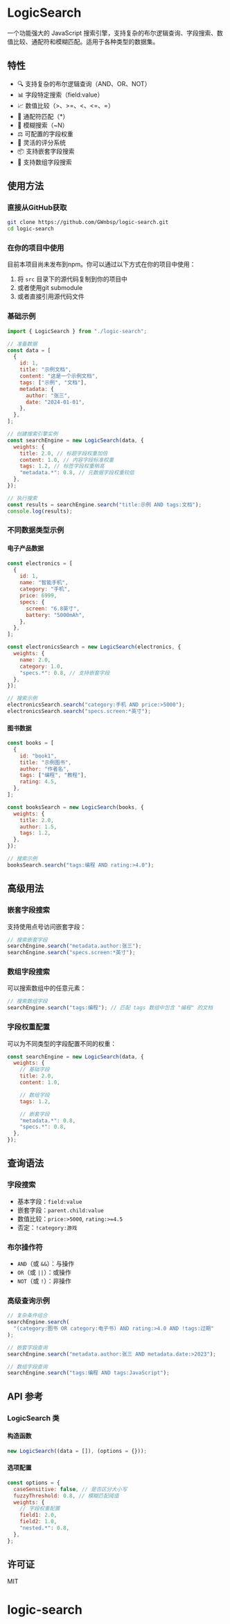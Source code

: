 # LogicSearch

一个功能强大的 JavaScript 搜索引擎，支持复杂的布尔逻辑查询、字段搜索、数值比较、通配符和模糊匹配。适用于各种类型的数据集。

## 特性

- 🔍 支持复杂的布尔逻辑查询（AND、OR、NOT）
- 📊 字段特定搜索（field:value）
- 📈 数值比较（>、>=、<、<=、=）
- 🌟 通配符匹配（\*）
- 🎯 模糊搜索（~N）
- ⚖️ 可配置的字段权重
- 🎨 灵活的评分系统
- 📦 支持嵌套字段搜索
- 🔄 支持数组字段搜索

## 使用方法

### 直接从GitHub获取

```bash
git clone https://github.com/GWnbsp/logic-search.git
cd logic-search
```

### 在你的项目中使用

目前本项目尚未发布到npm。你可以通过以下方式在你的项目中使用：

1. 将 `src` 目录下的源代码复制到你的项目中
2. 或者使用git submodule
3. 或者直接引用源代码文件

### 基础示例

```javascript
import { LogicSearch } from "./logic-search";

// 准备数据
const data = [
  {
    id: 1,
    title: "示例文档",
    content: "这是一个示例文档",
    tags: ["示例", "文档"],
    metadata: {
      author: "张三",
      date: "2024-01-01",
    },
  },
];

// 创建搜索引擎实例
const searchEngine = new LogicSearch(data, {
  weights: {
    title: 2.0, // 标题字段权重加倍
    content: 1.0, // 内容字段标准权重
    tags: 1.2, // 标签字段权重稍高
    "metadata.*": 0.8, // 元数据字段权重较低
  },
});

// 执行搜索
const results = searchEngine.search("title:示例 AND tags:文档");
console.log(results);
```

### 不同数据类型示例

#### 电子产品数据

```javascript
const electronics = [
  {
    id: 1,
    name: "智能手机",
    category: "手机",
    price: 6999,
    specs: {
      screen: "6.8英寸",
      battery: "5000mAh",
    },
  },
];

const electronicsSearch = new LogicSearch(electronics, {
  weights: {
    name: 2.0,
    category: 1.0,
    "specs.*": 0.8, // 支持嵌套字段
  },
});

// 搜索示例
electronicsSearch.search("category:手机 AND price:>5000");
electronicsSearch.search("specs.screen:*英寸");
```

#### 图书数据

```javascript
const books = [
  {
    id: "book1",
    title: "示例图书",
    author: "作者名",
    tags: ["编程", "教程"],
    rating: 4.5,
  },
];

const booksSearch = new LogicSearch(books, {
  weights: {
    title: 2.0,
    author: 1.5,
    tags: 1.2,
  },
});

// 搜索示例
booksSearch.search("tags:编程 AND rating:>4.0");
```

## 高级用法

### 嵌套字段搜索

支持使用点号访问嵌套字段：

```javascript
// 搜索嵌套字段
searchEngine.search("metadata.author:张三");
searchEngine.search("specs.screen:*英寸");
```

### 数组字段搜索

可以搜索数组中的任意元素：

```javascript
// 搜索数组字段
searchEngine.search("tags:编程"); // 匹配 tags 数组中包含 "编程" 的文档
```

### 字段权重配置

可以为不同类型的字段配置不同的权重：

```javascript
const searchEngine = new LogicSearch(data, {
  weights: {
    // 基础字段
    title: 2.0,
    content: 1.0,

    // 数组字段
    tags: 1.2,

    // 嵌套字段
    "metadata.*": 0.8,
    "specs.*": 0.8,
  },
});
```

## 查询语法

### 字段搜索

- 基本字段：`field:value`
- 嵌套字段：`parent.child:value`
- 数值比较：`price:>5000`, `rating:>=4.5`
- 否定：`!category:游戏`

### 布尔操作符

- `AND`（或 `&&`）：与操作
- `OR`（或 `||`）：或操作
- `NOT`（或 `!`）：非操作

### 高级查询示例

```javascript
// 复杂条件组合
searchEngine.search(
  "(category:图书 OR category:电子书) AND rating:>4.0 AND !tags:过期"
);

// 嵌套字段查询
searchEngine.search("metadata.author:张三 AND metadata.date:>2023");

// 数组字段查询
searchEngine.search("tags:编程 AND tags:JavaScript");
```

## API 参考

### LogicSearch 类

#### 构造函数

```javascript
new LogicSearch((data = []), (options = {}));
```

#### 选项配置

```javascript
const options = {
  caseSensitive: false, // 是否区分大小写
  fuzzyThreshold: 0.8, // 模糊匹配阈值
  weights: {
    // 字段权重配置
    field1: 2.0,
    field2: 1.0,
    "nested.*": 0.8,
  },
};
```

## 许可证

MIT
# logic-search
